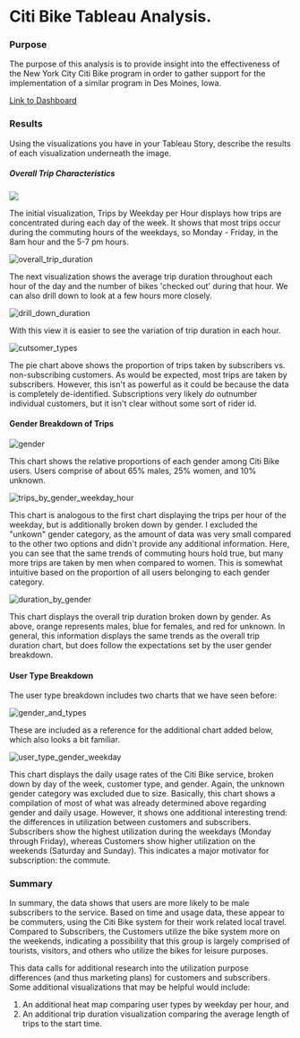 

# Citi Bike Tableau Analysis.

### Purpose



The purpose of this analysis is to provide insight into the effectiveness of the New York City Citi Bike program in order to gather support for the implementation of a similar program in Des Moines, Iowa. 



[Link to Dashboard](https://public.tableau.com/views/CitiBikeAnalysis_16032271376310/NYCCitiBikeStory?:language=en&:display_count=y&:origin=viz_share_link)



### Results

Using the visualizations you have in your Tableau Story, describe the results of each visualization underneath the image.

##### Overall Trip Characteristics

![](Resources\trips_by_weekday_hour.PNG)

The initial visualization, Trips by Weekday per Hour displays how trips are concentrated during each day of the week. It shows that most trips occur during the commuting hours of the weekdays, so Monday - Friday, in the 8am hour and the 5-7 pm hours. 



![overall_trip_duration](Resources\overall_trip_duration.png)

The next visualization shows the average trip duration throughout each hour of the day and the number of bikes 'checked out' during that hour. We can also drill down to look at a few hours more closely.



![drill_down_duration](Resources\drill_down_duration.PNG)

With this view it is easier to see the variation of trip duration in each hour. 



![cutsomer_types](Resources\cutsomer_types.PNG)

The pie chart above shows the proportion of trips taken by subscribers vs. non-subscribing customers. As would be expected, most trips are taken by subscribers. However, this isn't as powerful as it could be because the data is completely de-identified. Subscriptions very likely *do* outnumber individual customers, but it isn't clear without some sort of rider id. 



#### Gender Breakdown of Trips 

![gender](Resources\gender.PNG)

This chart shows the relative proportions of each gender among Citi Bike users. Users comprise of about 65% males, 25% women, and 10% unknown.



![trips_by_gender_weekday_hour](Resources\trips_by_gender_weekday_hour.PNG)

This chart is analogous to the first chart displaying the trips per hour of the weekday, but is  additionally broken down by gender. I excluded the "unkown" gender category, as the amount of data was very small compared to the other two options and didn't provide any additional information. Here, you can see that the same trends of commuting hours hold true, but many more trips are taken by men when compared to women. This is somewhat intuitive based on the proportion of all users belonging to each gender category. 



![duration_by_gender](Resources\duration_by_gender.PNG)

This chart displays the overall trip duration broken down by gender. As above, orange represents males, blue for females, and red for unknown. In general, this information displays the same trends as the overall trip duration chart, but does follow the expectations set by the user gender breakdown. 

#### User Type Breakdown

The user type breakdown includes two charts that we have seen before:

![gender_and_types](Resources\gender_and_types.png)

These are included as a reference for the additional chart added below, which also looks a bit familiar. 



![user_type_gender_weekday](Resources\user_type_gender_weekday.PNG)

This chart displays the daily usage rates of the Citi Bike service, broken down by day of the week, customer type, and gender. Again, the unknown gender category was excluded due to size. Basically, this chart shows a compilation of most of what was already determined above regarding gender and daily usage. However, it shows one additional interesting trend: the differences in utilization between customers and subscribers. Subscribers show the highest utilization during the weekdays (Monday through Friday), whereas Customers show higher utilization on the weekends (Saturday and Sunday). This indicates a major motivator for subscription: the commute. 



### Summary

In summary, the data shows that users are more likely to be male subscribers to the service. Based on time and usage data, these appear to be commuters, using the Citi Bike system for their work related local travel. Compared to Subscribers, the Customers utilize the bike system more on the weekends, indicating a possibility that this group is largely comprised of tourists, visitors, and others who utilize the bikes for leisure purposes. 



This data calls for additional research into the utilization purpose differences (and thus marketing plans) for customers and subscribers. Some additional visualizations that may be helpful would include: 

1. An additional heat map comparing user types by weekday per hour, and
2. An additional trip duration visualization comparing the average length of trips to the start time. 



